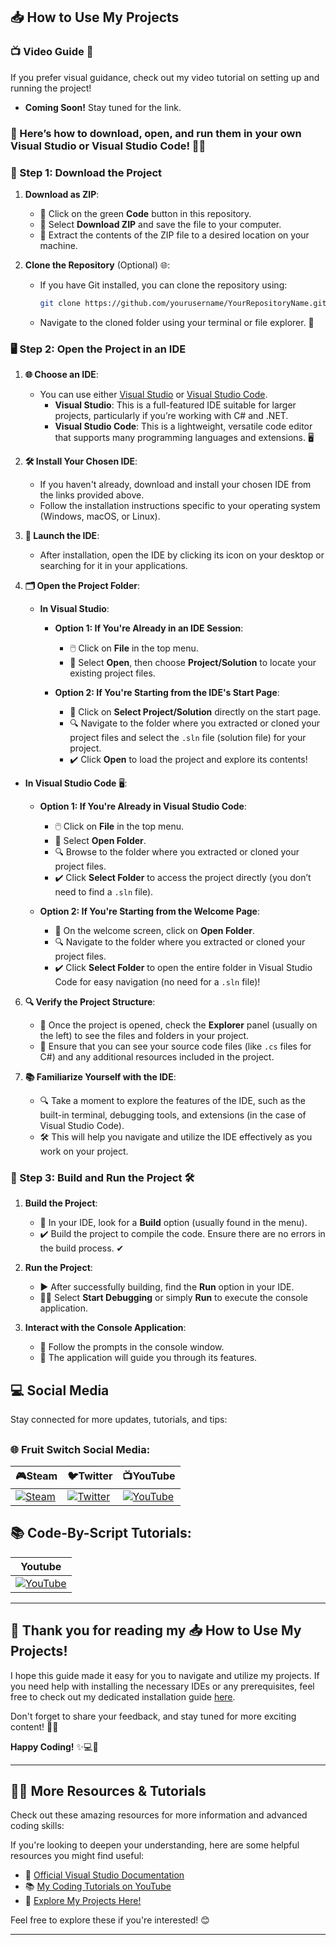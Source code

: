 ## 📥 How to Use My Projects 

### 📺 Video Guide 🎥
If you prefer visual guidance, check out my video tutorial on setting up and running the project! 
- **Coming Soon!** Stay tuned for the link. 

### 🎉 Here’s how to **download**, **open**, and **run** them in your own **Visual Studio** or **Visual Studio Code**! 🚀✨

### 📂 Step 1: Download the Project 

1. **Download as ZIP**:
   - 🌳 Click on the green **Code** button in this repository. 
   - 💾 Select **Download ZIP** and save the file to your computer. 
   - 📂 Extract the contents of the ZIP file to a desired location on your machine. 

2. **Clone the Repository** (Optional) 🌐:
   - If you have Git installed, you can clone the repository using:
     ```bash
     git clone https://github.com/yourusername/YourRepositoryName.git
     ```
   - Navigate to the cloned folder using your terminal or file explorer. 🧭

### 🖥️ Step 2: Open the Project in an IDE

1. **🌐 Choose an IDE**:
   - You can use either [Visual Studio](https://visualstudio.microsoft.com/) or [Visual Studio Code](https://code.visualstudio.com/). 
     - **Visual Studio**: This is a full-featured IDE suitable for larger projects, particularly if you’re working with C# and .NET.
     - **Visual Studio Code**: This is a lightweight, versatile code editor that supports many programming languages and extensions. 🖥️

2. **🛠️ Install Your Chosen IDE**:
   - If you haven't already, download and install your chosen IDE from the links provided above.
   - Follow the installation instructions specific to your operating system (Windows, macOS, or Linux).

3. **🚀 Launch the IDE**:
   - After installation, open the IDE by clicking its icon on your desktop or searching for it in your applications.

4. **🗂️ Open the Project Folder**:
   - **In Visual Studio**:
     - **Option 1: If You're Already in an IDE Session**:
       - 🖱️ Click on **File** in the top menu.
       - 📂 Select **Open**, then choose **Project/Solution** to locate your existing project files.
   
     - **Option 2: If You're Starting from the IDE's Start Page**:
       - 📁 Click on **Select Project/Solution** directly on the start page.
       - 🔍 Navigate to the folder where you extracted or cloned your project files and select the `.sln` file (solution file) for your project.
       - ✔️ Click **Open** to load the project and explore its contents!

  - **In Visual Studio Code** 🖥️:
     - **Option 1: If You're Already in Visual Studio Code**:
       - 🖱️ Click on **File** in the top menu.
       - 📂 Select **Open Folder**.
       - 🔍 Browse to the folder where you extracted or cloned your project files.
       - ✔️ Click **Select Folder** to access the project directly (you don’t need to find a `.sln` file).

     - **Option 2: If You're Starting from the Welcome Page**:
       - 📁 On the welcome screen, click on **Open Folder**.
       - 🔍 Navigate to the folder where you extracted or cloned your project files.
       - ✔️ Click **Select Folder** to open the entire folder in Visual Studio Code for easy navigation (no need for a `.sln` file)!

6. **🔍 Verify the Project Structure**:
   - 📂 Once the project is opened, check the **Explorer** panel (usually on the left) to see the files and folders in your project.
   - 📄 Ensure that you can see your source code files (like `.cs` files for C#) and any additional resources included in the project.

7. **📚 Familiarize Yourself with the IDE**:
   - 🔍 Take a moment to explore the features of the IDE, such as the built-in terminal, debugging tools, and extensions (in the case of Visual Studio Code).
   - 🛠️ This will help you navigate and utilize the IDE effectively as you work on your project.

### 💬 Step 3: Build and Run the Project 🛠️

1. **Build the Project**:
   - 🔧 In your IDE, look for a **Build** option (usually found in the menu). 
   - ✔️ Build the project to compile the code. Ensure there are no errors in the build process. ✔

2. **Run the Project**:
   - ▶️ After successfully building, find the **Run** option in your IDE. 
   - 🏃‍♂️ Select **Start Debugging** or simply **Run** to execute the console application. 

3. **Interact with the Console Application**:
   - 📜 Follow the prompts in the console window. 
   - 🚀 The application will guide you through its features.

## 💻 **Social Media**

Stay connected for more updates, tutorials, and tips:
## <h3> 🌐 Fruit Switch Social Media: </h3>      
| **🎮Steam** | **🐦Twitter** | **📺YouTube** |
|-----------|-------------|--------------|
| [![Steam](https://img.icons8.com/?size=48&id=zNqjI8XKkCv0&format=png)](https://store.steampowered.com/app/2248480/Fruit_Switch/) | [![Twitter](https://img.icons8.com/?size=50&id=phOKFKYpe00C&format=png)](https://x.com/Fruit_Switch) | [![YouTube](https://img.icons8.com/?size=48&id=19318&format=png)](https://www.youtube.com/@FruitSwitchTeam) | 
## 📚 Code-By-Script Tutorials:
| **Youtube** | 
|-----------|
 [![YouTube](https://img.icons8.com/?size=48&id=19318&format=png)](https://www.youtube.com/@CodeByScript) | 
---




## 🙏 **Thank you for reading my 📥 How to Use My Projects!** 

I hope this guide made it easy for you to navigate and utilize my projects. If you need help with installing the necessary IDEs or any prerequisites, feel free to check out my dedicated installation guide [here](https://github.com/Code-By-Script/How-to-Install-Microsoft-Visual-Studio-Code). 

Don't forget to share your feedback, and stay tuned for more exciting content! 🚀✨



**Happy Coding!** ✨💻🚀

---

## 🧑‍🏫 **More Resources & Tutorials**

Check out these amazing resources for more information and advanced coding skills:

If you're looking to deepen your understanding, here are some helpful resources you might find useful:

- 🌟 [Official Visual Studio Documentation](https://docs.microsoft.com/en-us/visualstudio/)
- 📚 [My Coding Tutorials on YouTube](https://www.youtube.com/@CodeByScript)
- 🚀 [Explore My Projects Here!](https://github.com/Code-By-Script?tab=stars)  

Feel free to explore these if you're interested! 😊

---
